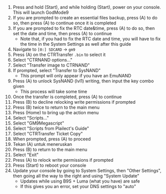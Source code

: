 1. Press and hold (Start), and while holding (Start), power on your console. This will launch GodMode9
2. If you are prompted to create an essential files backup, press (A) to do so, then press (A) to continue once it is completed
3. If you are prompted to fix the RTC date&time, press (A) to do so, then set the date and time, then press (A) to continue
   - Note that, if you had to fix the RTC date and time, you will have to fix the time in the System Settings as well after this guide
4. Navigate to `[0:] SDCARD` -> `gm9`
5. Press (A) on the CTRTransfer `.bin` to select it
6. Select "CTRNAND options..."
7. Select "Transfer image to CTRNAND"
8. If prompted, select "Transfer to SysNAND"
   - This prompt will only appear if you have an EmuNAND
9. Press (A) to unlock SysNAND (lvl1) writing, then input the key combo given
   - This process will take some time
10. Once the transfer is completed, press (A) to continue
11. Press (B) to decline relocking write permissions if prompted
12. Press (B) twice to return to the main menu
13. Press (Home) to bring up the action menu
14. Select "Scripts..."
15. Select "GM9Megascript"
16. Select "Scripts from Plailect's Guide"
17. Select "CTRTransfer Ticket Copy"
18. When prompted, press (A) to proceed
19. Tekan (A) untuk meneruskan
20. Press (B) to return to the main menu
21. Select "Exit"
22. Press (A) to relock write permissions if prompted
23. Press (Start) to reboot your console
24. Update your console by going to System Settings, then "Other Settings", then going all the way to the right and using "System Update"
    - Updates while using B9S + Luma (what you have) are safe
    - If this gives you an error, set your DNS settings to "auto"
